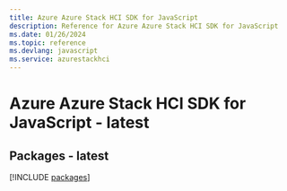 ```yaml
---
title: Azure Azure Stack HCI SDK for JavaScript
description: Reference for Azure Azure Stack HCI SDK for JavaScript
ms.date: 01/26/2024
ms.topic: reference
ms.devlang: javascript
ms.service: azurestackhci
---
```

# Azure Azure Stack HCI SDK for JavaScript - latest
## Packages - latest
[!INCLUDE [packages](azure-stack-hci-index.md)]